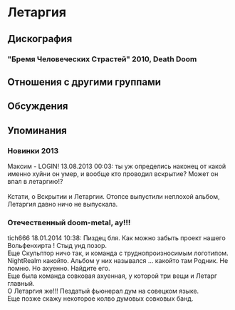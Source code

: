 # Летаргия



## Дискография

### "Бремя Человеческих Страстей" 2010, Death Doom




## Отношения с другими группами


## Обсуждения


## Упоминания

### Новинки 2013

Максим - LOGIN! 13.08.2013 00:03:
ты уж определись наконец от какой именно хуйни он умер, и вообще кто проводил вскрытие? Может он впал в летаргию!?<BR><BR>Кстати, о Вскрытии и Летаргии. Отопсе выпустили неплохой альбом, Летаргия давно ничо не выпускала.<BR>

### Отечественный doom-metal, ау!!!

tich666 18.01.2014 10:38:
Пиздец бля. Как можно забыть проект нашего Вольфенхирта !  Стыд унд позор.<BR>Еще Скульптор ничо так, и команда с труднопроизносимым логотипом. NightRealm  какойто. Альбом у них назывался ... какойто там Родник. Не помню.  Но ахуенно. Найдите его.<BR>Еще была команда совковая ахуенная, у которой три вещи и Летарг главный.<BR>О Летаргия же!!! Пездатый фьюнерал дум на совецком языке.<BR>Еще позже скажу некоторое колво думовых совковых банд.

